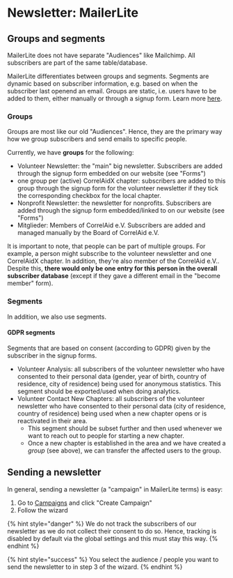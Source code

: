 # Newsletter: MailerLite

## Groups and segments&#x20;

MailerLite does not have separate "Audiences" like Mailchimp. All subscribers are part of the same table/database.&#x20;

MailerLite differentiates between groups and segments. Segments are dynamic based on subscriber information, e.g. based on when the subscriber last openend an email. Groups are static, i.e. users have to be added to them, either manually or through a signup form. Learn more [here](https://www.mailerlite.com/video-tutorials/groups-vs-segments).

### Groups

Groups are most like our old "Audiences". Hence, they are the primary way how we group subscribers and send emails to specific people.&#x20;

Currently, we have **groups** for the following:&#x20;

* Volunteer Newsletter: the "main" big newsletter. Subscribers are added through the signup form embedded on our website (see "Forms")
* one group per (active) CorrelAidX chapter: subscribers are added to this group through the signup form for the volunteer newsletter if they tick the corresponding checkbox for the local chapter.&#x20;
* Nonprofit Newsletter: the newsletter for nonprofits. Subscribers are added through the signup form embedded/linked to on our website (see "Forms")
* Mitglieder: Members of CorrelAid e.V. Subscribers are added and managed manually by the Board of CorrelAid e.V.&#x20;

It is important to note, that people can be part of multiple groups. For example, a person might subscribe to the volunteer newsletter and one CorrelAidX chapter. In addition, they're also member of the CorrelAid e.V.. Despite this, **there would only be one entry for this person in the overall subscriber database** (except if they gave a different email in the "become member" form).&#x20;

### Segments

In addition, we also use segments.&#x20;

#### GDPR segments&#x20;

Segments that are based on consent (according to GDPR) given by the subscriber in the signup forms.

* Volunteer Analysis: all subscribers of the volunteer newsletter who have consented to their personal data (gender, year of birth, country of residence, city of residence) being used for anonymous statistics. This segment should be exported/used when doing analytics.
* Volunteer Contact New Chapters: all subscribers of the volunteer newsletter who have consented to their personal data (city of residence, country of residence) being used when a new chapter opens or is reactivated in their area.&#x20;
  * This segment should be subset further and then used whenever we want to reach out to people for starting a new chapter.&#x20;
  * Once a new chapter is established in the area and we have created a _group_ (see above), we can transfer the affected users to the group.

## Sending a newsletter

In general, sending a newsletter (a "campaign" in MailerLite terms) is easy:

1. Go to [Campaigns](https://dashboard.mailerlite.com/campaigns/) and click "Create Campaign"&#x20;
2. Follow the wizard

{% hint style="danger" %}
We do not track the subscribers of our newsletter as we do not collect their consent to do so.  Hence, tracking is disabled by default via the global settings and this must stay this way.
{% endhint %}

{% hint style="success" %}
You select the audience / people you want to send the newsletter to in step 3 of the wizard.&#x20;
{% endhint %}

